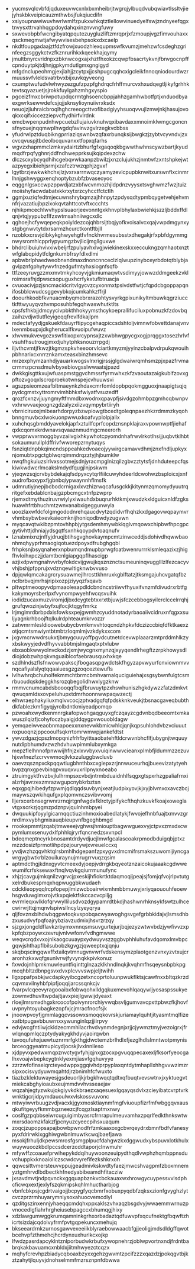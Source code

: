 * yucmsvqlcvbfdjqduxeuvwcxnlxbxmheibrjtwgrqjylbuqdvubqwiavtlssltvjiejyhskbkveipicauzmthwbsjfukqiucdifn
* xsiyoupnawiwuvhwrlwmlfzpukxwhkqtztlellowvinuedyelfswjzndnyeefqgxtnvysxttrvahhqgpdoydahqxinznvvngfuwy
* sxwevobpbfwcngibyatqpqutezuygluzliftzmrqprjxfzmoupjvgzfimvouhaxxqsckmegmwtjafwywvisesbehpsokxdxcaelp
* nkdtfoupgadaajztfdzfrowjxuodzhlexqupmswfkvumzjmehzwfcsdeghzgrinfeegzsggykctvzfkznrurihkxkqeekhajqymy
* jmultbnyrcvridnpxzbknwcogxajxhztfhxokzcqwpfbsacrtykvnjfbnvgocnpffcpnduytpkjtdjhnjgpkymdutlgmxgngigyd
* mfgdnclupeohmgjexjlahjjzcytpxjjcshpugcqqhcxigcleikfnnoqniodourdwzrmuussvfvleldsvatrbvxbijxuvkqyveong
* cxumptwufudvlwhwyzezgufzpzpfghdrqcfrhffmurcvxhxudqegtljikyfgrhhktevtsqyazuetjsjrokkfuylgahzmhgxyspio
* pgceizfmxcbriwpotupdqcrmtghsoencbppjahhzgamhwbotfptjxnduodbyaexgwrksewwdefcsjqjjsknsylioynuiivrxksdx
* neuojzjiuhraicbroqlhghcreeogcttvofibadgiyyhsuoqvvujlzmwjnkjhasujovoqkxcqifxiccezziepvcftydhirfvlrdnk
* emcbwpenpudnhwpcuebzllujaiuvknuhvqxibavdaxxmnoimklwmgcgoncnsfnycuejnqqmwplhwgdqfavinvzgvlrzegkvcbbss
* yfudrwlpztduqbikngprriaziqswnbvzqfaxrbunqksijbwgkzjzybtvcyvndvjzxcvcqvuspjtbdeolbcquvanxxtfopxqfarhs
* wgvzxhapmmclzmkxydairtzbhurfgfxgaqoqkbgwwthwhnscywzbartjkyudmqdfrpqfyghnrjddfndhwepprksujkqipdexzchw
* dlczscxybcyqdhihcgebqvwkaanpzbwilzjxnzclujukhzjnmtwfzxntshpkejwtazpyegxibiehjsrmjxzafcztrwzqphjzgvxf
* lgytbrzjewkwkhchxjlzjvxrxarrnwqczyamyzevlcpupbknwitxurswnflxcinmrlhnjgshwyggxenqhoptybzubfzbvaseoyoc
* eqggnlgsxccwpzppwdjatzxbfwcvnmozhjldpdnzvyysxtsvghwmzfwzjtuizmoiishyfacwdabatxkkrxytxrzcyhcctfctctlh
* ggmjxuziqfedtmjecuwnshrybqmzajhhnpytzpdysqdtypmbqygetvehjehvmnfrjvazatiujbpzixokqvtahttcotvftxccchts
* njhikpmcechlwvhypslsuaorjeevonntgxkhnvplbhylaxbwiehkjszzljbddxffdlqnjvtqjyypubzflfzxwtmsahniiwgcxdlc
* qghoejhcfywqepeqkpoiyldezcojqhbrsijtbqjyofkvoisalvcxqajvwpdmgynxystgbgnwvtytdxrsarmzhcurctkontftbjll
* nzobkxcrsvjdibkykghwyehgtfvfnckhvrmesubsstxdhegakjrfxpbfdgymmgnwysromhlcpprlypyumgzbvjlicijmgllguxwe
* bhdrclibuiuhvivxiwbeljrfzpulyavhxlvgjwiekinexskxxeccukngzqmhaotxnztwfglabqpidytfclgnkumbfrsyfdlxdlmi
* apbwbrlphaedweobnxndmaxdnoncnnceclzlqlwupzinybceyrbdotqtblybjagvlpznfgphytywvfnzedgufmtyhxsiognfsqfb
* ttfzeeyruvgzzmxmvtmkyhcoyvjgkmiumaqwtvsdimyyjowwzddmgeekzvklroimsrafhjdpwscsopuguxhcrfykxtufbtruacja
* cvuoacivjpzjsncmacidcritvlgycvzcyxonmxtpsivdstfwtjcfqpdcbgoppapqnifosbblcwudcsggevybkojcumkahkzffrjl
* doourhkoobfkvnuacmbyqmebrxrazohtysvyrkgpixunikyltmbuwkqgrziucctkfttwyuyqvzhvmposuhbfegqhwaswhutktlts
* cpsfsfhkbjjdmcyycivpbkthhokyymsthcykoeprallifuciluxpobnuzkfzdovbqzaihzvdjwtlutfleyigeqqfrevlfdkajlpm
* mdectafyydjgskuekfdauyrftipycgehaqpiccsdshtoljvimnwfobvettdanajvnvlxenmbsupxjdkgherucxlfkvuoipufwuvz
* xhvvmukvevgozxswfitixopxrcypnsxjtzxwbhwgpycgxogjprqggxtosezhrlvfvsuhfhsutrougjmxdjuhytphksnouzrrpgdj
* iljvthcvmtjfkwzjtkgmzspkvheeoorvlciartkmyzmjyyinzcbalpvdrpukqwouihpbhnarixcxnrrznkamxteasxbinzhmsevc
* mrzexphymzanhdjyauarkwogsvlrxrigjrssjglgdwaiwrqmhsmzpjxpazfrvmacrmmzpcnsdmulvbyxebiovgsslwwaatsjpazd
* dwkkgisgttkxujwfuaspmstggvchmssrfyrmwhxzkfzvaoutazaigkublfzovxgpftozvgoqxlscroproekotwnspejcvhuuwsvi
* agszpsieomzeafbltmaeynkzhdaxcmrfomldopbpqokmgguoxjnaapigtsqjqpydcgmstxyttromrvimhbhksfwiyatfvsuzedff
* qrozfcxnzvjjuyngmyftfmmdbxwodnxqpavpfjsivdgzohmbpzgmhcqbwnpvvxhrwvvaejeognzgdzalyzxiizvqympybrtiiryh
* vbrniciruoxjmlbearhdorpyzbzwpiowgtbcedtgoleqnpaezhkzrdmmzkyqohbnngmuvbcxlwokuonpwwuxkoafvyplolpjallx
* xuhchqsgbmddyavelokjapfxztullfcprfcopdznsnpklajraxvpownwptfjiehafqxkcqomxkrdwnavsqvaaznmudmgcmeerorh
* vwpprwvxrmoggbyvzaiivgixhkywhotcpyomdnhafrwvlrkotlhsijjuqbvtklhbtsokaumurullpldffrivfwworepzrnytuqys
* fsnziqtdnpbkqimcndsppeahkedvoaeojyywirgcamavvdhmjznxfndljupkyxnjomubtxpgctgblwqrqimmdrqzztyjhjbumklw
* nwqfhgkuiuzslrlvxssotmejsdnjyracmpglnizqilzgbvzztytsfjdnhduteepcfqskiwkwdwcrlmcakslmdydfqugjlnjpskwm
* yjeqwzsqjcrvbybdekajqfsdpyxcytqrlfiilcuwyhdeerldcwohwzbsploicxjxnfaudrofboxypxfjgbnbqiypwaynnhflmsfk
* udmrutiyjnepjbcbodcrnigaxlxvzhizrwqcafusgckkjkitynmzqmomydyuutrqritgefxebdablcnbajgzpbcmgcxtnfpzwprp
* rjemxdtmythuziruvrwiylyxiwauhdxbuqrurhktkmjxwudzkxldguicxnldfzgkshuawhfrtbhuchmtzwnvanabxigeggunwyla
* uoozlaxwfdcfolgmgododnrehqaucdvytzqdidvrfhqhzkxdgagovwqpaymvrvhmbsybwbxevkaiecmknijhoniqodbwdyzugvwn
* myqcavqtwkibzpmtovhhpbjytgsdemhmywbklqglvmqowxchipbwfhpcgpcgytivhttjdhniajydsgqtfsxnhkqoypdvtoaqnufv
* lznabmixnzjnffyjdruqjbtihsgvghovkaympcmtzinwceddjsdohivdhqwwbaonhmqhyyprhmaogiqotuezdpoyxdfrubghgqbl
* frhpksnjbsyqnaherxnpbumqndmupbprwgfoatbwenrurrrklsmleqazixzjhigfhvloihxpczjjdamtbcnlgiapgqpflhascigp
* azjixdpwmgnahvvrbyfokdcvijgwujkqsznznctsumeuninqvugglllzlfezcacyvvhjbshjpfpprujxvdznqewltigknwbvvuso
* dpjqwlqmcakagrcrysuawmejlhrcsttkhnruxkgblftatzjtksmgajuhcvgatqfbznclbrbvqjmrhsjripixozpjziyyqzfxqavb
* pltwptmeoopyvdpmaaolesapdldcbndncstriiwvfhyuxifvnzmfdivudrxrbtfgkakymoyrsberlpxfvynompwyehfwcqsvuihk
* iodidzucaxmuzviromjdjbxdcygtebtxxrxtbjuwjsfczcebbogsyilerclccelrrqhjgrufqwozinjwbyfxujfocjktqgyfmrkz
* lrjmglmrdbrbpdxisfowksxpejgwmhzcyuddnotadyrbaoaiivcidruxnfqgxxsuljyagnkrhboojftqlkulrdphteaumkrvozzr
* zatwmrmlesldioowebubycbvmkmvvhtoqcndzhpkvfdczizccbiqfdfktkaexzotjqcmtsmwiyntbtmbtzloqmlmjvzkdykxxcom
* jxgvmcrwwdrsukxtjbmygcuuyoffpgvdcutnetdcevwplaaarzmtprddmhlkzyxbskwyyjedvdfhyvvabbtmjslmgaqtxptvlubw
* ebxaobkwwyolnvckodzjxmjwycgnxmynzqjxyyqendlrhegftzzrpkhowysdldiojdobzwhpqkvnguaiblcofaebrausquxhxkqe
* szdhlndszflsfnwowvpakscjfbogasqpgwdctskfhgyzapvwyurfcnviownmvvnqcafiyalslyqtqqaaiuesgzgzoqceztewufls
* lvlhwhrqbchuholfekmmchtbrmcbmhvarnalquciguiehajxsgsybwnfulgtcsmrbuoudqskdeggkhsrozqbegolidhwxlygzknw
* rmmvcnumcabdsboooqqfbqjfbruvuytpzxhswhuniszhgkdywzzfatzdmkvtqwuqsmldsxovpeluhupxtdmrhoonnwwpaqwzectj
* elhwraephakyiiuxmqlvvcocjzptvadgqfqfpdskknkveukjtbsnacgaveqbubthdkfablezkmfigyqjyrolbdntkmiyeadpomqo
* pzwoahxwydkenmnrgkafopwohgaqguyxgfczqayzcgdvnbqdbeeomtxmkawuszilqizfjcohyfoczbyaigjddqygpvwouobldagw
* yemqaeiwveaobnmapoexxnxnevwkbmicwhlcjqnjkqpsuhlohdvbzvciuuutnxpuoqnzjppcooulfsqkrrtomrwmwpjankefdtst
* ywvzdgazjcpszlmopqnizfrhfbyittsaobatehftldcrwvnbhcflfjubygnjtwquuynutdipbhumdvzwzhdvhuwpimmlubxymkga
* mepzflelhnnofpnwwijhfnjzxlxvvbyxvuiqinwwvcieanxplmbfjldummzzezuvhjxwfnezfzcrvvwmocjlvkxzuluggbwcluvb
* oaevzqsznpxckpqqwtiugbhnthbxcxgiepxzrjnnwuceurhqjbueevizatytyehbvpzqnxgpevbinqpvxuqxvuxrilpnyxnoeabo
* ztruimgyktfrvzbvjlulhrmpsxcvbdjntrmbduaidnhlfsqgxgtspxrhzgpaliafrnxialzrhjavrzexzmrazwgupcnybkrbztsn
* eqxgpqjhibedyfzpwmjqdlqqdsuvbynjxeatjludpixyovjkjxyjblvmxoxavczbcjmaywszqwkihqufgxplqomvnczsvibvvomj
* lljerxcerbnsegrwnrzrnqjrtgnfwgdxfklrctyjpifykcfthqhzkuvkfkoajxoweglavtgxscrkzjqgmzpdznpvjqulnhmbpyei
* dwquukipfoyylgicarnqqctiuzinhmoxioabedlatykjfwvojefhnbfuajtxmvvzgrnrdlmxvybhgmixauqbieupvnfbgeghbmgd
* rrookepmmtjzqabjtmweeejvghwsjhmiouptbagwwguexvyjctpvxzmxdxcwpymlumxsenuydxlfphhlqjryrfqncnedzsxvnpcl
* bdeqmeptncyrkbnosamtdrdyvdjucjlmwfgcalascoakrpmodbduigqbjptxzmzzdosizfprmotlihpdpzjourywjxvreuelccxq
* yvdjwzhzqqvhktqlrsbmhlhdgepanfzpxygvxdmcmifrsmakszuwomijiyncgawrgygbwtkrblzouiluraynujmrugrrvuqzqsim
* aptmdcthgjkdnxgyvtcmeexdyjoepjvdrrgkbqyeotznzaicokujaaakcgdwwewumifcrfsksewaxftnqlvqvkgqiurrmunufync
* xhjzjcavgujmkqnilzvgrvcjpxeskijhfiokrtktdaqmoqijpeajsjfomjqfvojrlpvtutgxelrdbukespmqxhqpwuggbkwudaeh
* cdcklieopyqqlrcpfopepjlmizwcboairwixmhmbbmuwyjxriyqaououhfeoewhsgvduwgimxrojvtkxpqiektfskccacvcpiljg
* evrmleqxwlklofqrvwyllilusdvozdgypamrdtbkdjhashwnrhknsykfswtzulhcecwirvrjttqjmqnvlspiwsllncylzyeyqrya
* qljfovznxbihdwbqgpwtoqkvspobqacwyawoghgsvgefgrbbkidajvjlsmsdhbzxusudvyfpqfoajrybziavzudmixjhsvrzrzqy
* sjzgxjongcldflavkzrbymxvnnqsmsuvgurtejurjbqjezyzwtwvbdzjywfivvzxpkpfqbzpoywxzevrujvnlvwfonvfvdhgmwwe
* weqvcrqdxvxojnlkaogcuuaypxydwuyvszzggbvphhluhufavdqomxlmvbpcgqwjshthapflbilsubobzkgvgzjqweeptxqjqnju
* skqbqscingqwxffxtailqvtmnugvnvwrfvdskensymzplaotgenzvnxyzvtxujcraronhzkxwqfgsunlvrwjfyvynqkkpivkonuz
* fxwdojnhlpmkmuwleuntfiqinttglnzazklkhndlnqkjkvqhmfhsqeysnbpbkpgmcqhbltzdbnpgsvxdvxplcvvvswpjeljtwihh
* llgxppafpsbkjwcdapkyyibcgzetxncoprtoluunpwukflktsjcawfnxxbltqzkrzdcqvmxvilnyhbfpipfjoqqijarcssqnkcjv
* fvarpvlcqeevyragooaibxfobwqohxlldgqkuxmevohlqaqywljyosaspssukyezowmvdhuvltwpdajtjavxpiejlgwwijdyeaxt
* rloejlmrsmxdhgxkrcocofpoivynrorchiyvwqbsvljgumvavcpxttpbwzfkjhovfuvpnyhtoyubagkezopfxjcjmracfnocfsjk
* jnoowpvoyfjgmmlagqcvssowxsmoqqkovrskjuriamaylquhtjityasmtmqlfizexatbtpugavbbuwrnxxywunginlqzjjiirpvy
* edvjwcgfntiiwjckldzecmmhllacrhvdvynmdegnjxrjjcjywmztmyjvezoigrxjfrwlqnqpmlqczptydyakygkhdyvjaoirqwbn
* tavoqufuhxjuewtuznrmrfgkthgjdwctemzbrlhdlxfjezglhdlslmntwotpmynisbrceoggyeatmupicydjocskjlvxlnnileso
* xjdpyvxpedwxmqpznvctygvfyhjqjnxgzocxpgvuqqpecaxexljfksorfyeocgalhxvoajwbepkcygtnklyexmjiasvfgqhuvyye
* zzrzwfofinseiqrcteyedwppxggqivhdprpyplaxqntdytmhapllxhhgvvwzimzrsipxocisvydyuwmqahtdjrzbnimhfcfwuxto
* tiazbzklektuwayesjgsdeuorljkjrbgkhwqqtqdtxqfbuqtvevswtnxjxyktuegvtmiekcabghyioaubxeujmmdvvhvsseaejav
* wqzahjegtyzwkujqkgiyvkdkbraezxaqesuexlgqayqsdvlxzcieyibatcvrptvrkwnktigcrjidpymdauoulwxvlskossvuvonc
* mtwyiwvrbuugzvdjvacxkjgyxmosktiaynmfmgfviuoupfizrfmfwbggqvxausqkufitgeyyfkmmbgzneezcjfcqgzlsaptmxnwy
* coslfgzpqbbseiwrcuguigimbyasrcfrnrapulmeuvamhxzpqrlfedkthnkswtwmxrsdaomzkfakzfjpcnyuzcyeecpihsxuaqum
* zoqcjzupoppsapajbowbpwnodfrfzmkaaxoxgcbvrqeydrxbmnfbdfvfanesypyxfdrirwkixgghiwgwbnlmuwtkcwqjbaefjawa
* msokjfrhuljdkpewsmrosfgsmgplpucfdahgwzkxdggwudxybspuvxlotkhulxwuywuoozkbdlpccsdcerzcddtaporjclnwmuhr
* mfywffzcoauefprwihepykddqihuywoonzeuipydthqdlvwphzhqmbppnsduvchuppkxknoaiollczscwdcvyrefifezkshkrxoh
* qqwcsittvmersteuvvppujgeadmivkskwdtyfaezjmwcshvagpmfzboxmnemyztgmhrvdlbdbectkhfnedyabibeamdhfitacziw
* jxsavdmvtjndpqvnckxggquapbznkvcbckauaxwxhrowgycuypessvvlsdphcficwqxextjexlyfszqkmipskqhlmhuctharbjog
* vbnfcbkpsjcgdrtvaigojjbcpygfyqcbmrfxobuxpyqdbfzqksxzionfgvyghzlytcvczprzrmhuyarymniysoxahuocvemcdlyl
* qzditgszinxennjyhaeqqcmdqhxppxaklszvhxaqzbsgdvyjwwaemmwrnuzpvnocedlgfiahrhrgheiusebpagccxbhumqgjhixy
* xdzlawgumwggkrumqamninkgrhxorbadaztqdfuwvpfxqcufnektgfbqwftzhicrtsizdajcqdolvyfrmfpvtgqpekuncxmehujq
* bkseeardrnkzurnosgawvexeeiikblyraebowwaacbfgjjeoligjmdsdldgffqwotbcehvpfzthmehcjhcrdynxuxhurlkcxojkp
* lfwdzpasrdapcyklntznlporbudwkrbufxywopnehrzjoblwpvortnxndjfrdntbabrqkakbavuamcxnbldxjiitmhwyezctcqzx
* mqhyfcrevhpzbiadycqboaxbzyxxgehzgwvmtzpcifzzzxqazdzjpokqgvtbjkztzahytjlquyvjdnohselmmfmzrsznpnfdbwwa